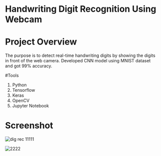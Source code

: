 # Handwriting Digit Recognition Using Webcam

# Project Overview
The purpose is to detect real-time handwriting digits by showing the digits in front of the web camera. Developed CNN model using MNIST dataset and got 99% accuracy.

#Tools
1. Python
2. Tensorflow
3. Keras
4. OpenCV
5. Jupyter Notebook

# Screenshot
![dig rec 11111](https://user-images.githubusercontent.com/49263226/189695373-af996bf7-72e3-46a6-ae32-906b2e4b74b9.jpg)

![2222](https://user-images.githubusercontent.com/49263226/189696294-159592f1-f2b8-4c5e-9eae-1e015ddfb758.jpg)
